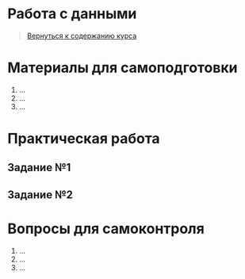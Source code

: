 Работа с данными
====================

>
>[Вернуться к содержанию курса]({{site.baseurl}}/course/content)
>

Материалы для самоподготовки
====================
1. ...
2. ...
3. ...


Практическая работа
====================

Задание №1
---------------------



Задание №2
---------------------



Вопросы для самоконтроля
====================
1. ...
2. ...
3. ...